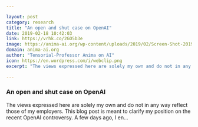 ```yaml
---

layout: post
category: research
title: "An open and shut case on OpenAI"
date: 2019-02-18 10:42:03
link: https://vrhk.co/2GO5b3e
image: https://anima-ai.org/wp-content/uploads/2019/02/Screen-Shot-2019-02-18-at-1.45.52-AM.png
domain: anima-ai.org
author: "Tensorial-Professor Anima on AI"
icon: https://en.wordpress.com/i/webclip.png
excerpt: "The views expressed here are solely my own and do not in any way reflect those of my employers. This blog post is meant to clarify my position on the recent OpenAI controversy. A few days ago, I en…"

---
```


### An open and shut case on OpenAI

The views expressed here are solely my own and do not in any way reflect those of my employers. This blog post is meant to clarify my position on the recent OpenAI controversy. A few days ago, I en…